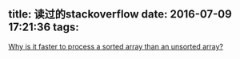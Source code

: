 title: 读过的stackoverflow
date: 2016-07-09 17:21:36
tags:
---
[Why is it faster to process a sorted array than an unsorted array?](http://stackoverflow.com/questions/11227809/why-is-it-faster-to-process-a-sorted-array-than-an-unsorted-array)
